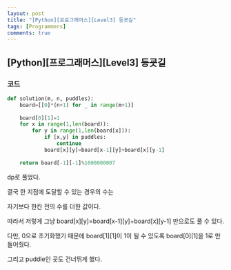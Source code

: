 ```yaml
---
layout: post
title: "[Python][프로그래머스][Level3] 등굣길"
tags: [Programmers]
comments: true
---
```


## [Python][프로그래머스][Level3] 등굣길

### 코드

```python
def solution(m, n, puddles):
    board=[[0]*(n+1) for _ in range(m+1)]
    
    board[0][1]=1
    for x in range(1,len(board)):
        for y in range(1,len(board[x])):
            if [x,y] in puddles:
                continue
            board[x][y]=board[x-1][y]+board[x][y-1]
    
    return board[-1][-1]%1000000007
```

dp로 풀었다.

결국 한 지점에 도달할 수 있는 경우의 수는

자기보다 한칸 전의 수를 더한 값이다.

따라서 저렇게 그냥 board[x][y]=board[x-1][y]+board[x][y-1] 만으로도 풀 수 있다.

다만, 0으로 초기화했기 때문에 board[1][1]이 1이 될 수 있도록 board[0][1]을 1로 만들어줬다.

그리고 puddle인 곳도 건너뛰게 했다.